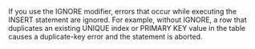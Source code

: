 If you use the IGNORE modifier, errors that occur while executing the INSERT statement are ignored. For example, without IGNORE, a row that duplicates an existing UNIQUE index or PRIMARY KEY value in the table causes a duplicate-key error and the statement is aborted. 
